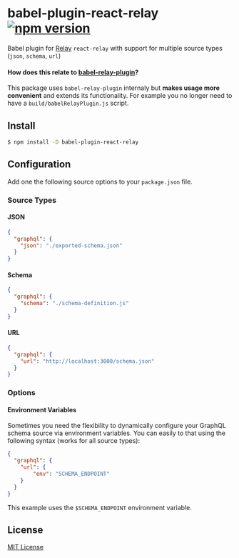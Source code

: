 # babel-plugin-react-relay [![npm version](https://badge.fury.io/js/babel-plugin-react-relay.svg)](https://badge.fury.io/js/babel-plugin-react-relay)
Babel plugin for [Relay](https://github.com/facebook/relay) `react-relay` with support for multiple source types (`json`, `schema`, `url`)

#### How does this relate to [babel-relay-plugin](https://www.npmjs.com/package/babel-relay-plugin)?

This package uses `babel-relay-plugin` internaly but **makes usage more convenient** and extends its functionality. For example you no longer need to have a `build/babelRelayPlugin.js` script.

## Install

```sh
$ npm install -D babel-plugin-react-relay
```

## Configuration

Add one the following source options to your `package.json` file.

### Source Types

#### JSON

```json
{
  "graphql": {
    "json": "./exported-schema.json"
  }
}
```

#### Schema

```json
{
  "graphql": {
    "schema": "./schema-definition.js"
  }
}
```

#### URL

```json
{
  "graphql": {
    "url": "http://localhost:3000/schema.json"
  }
}
```

### Options

#### Environment Variables

Sometimes you need the flexibility to dynamically configure your GraphQL schema source via environment variables. You can easily to that using the following syntax (works for all source types):

```json
{
  "graphql": {
    "url": {
    	"env": "SCHEMA_ENDPOINT"
    }
  }
}
```

This example uses the `$SCHEMA_ENDPOINT` environment variable.

## License

[MIT License](http://opensource.org/licenses/MIT)